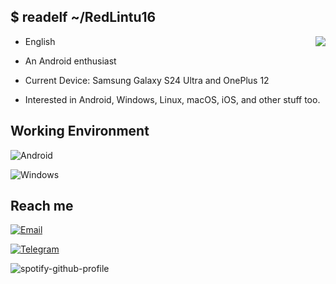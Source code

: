 ## $ readelf ~/RedLintu16
<img align="right" src="https://github-readme-stats.vercel.app/api?username=RedLintu16&include_all_commits=true&show_icons=true&hide_title=true&hide_border=true" />



- English

- An Android enthusiast

- Current Device: Samsung Galaxy S24 Ultra and OnePlus 12

- Interested in Android, Windows, Linux, macOS, iOS, and other stuff too. 

## Working Environment

![Android](https://img.shields.io/badge/-Android-3ddc84?style=flat-square&logo=android&logoColor=fff)

![Windows](https://img.shields.io/badge/Windows-00adef?style=flat-square&logo=windows&logoColor=ffffff)

## Reach me
[![Email](https://img.shields.io/badge/16redprez%40gmail.com-3873C4?style=flat-square&logo=gmail&logoColor=ffffff)](mailto:16redprez@gmail.com)

[![Telegram](https://img.shields.io/badge/%40RedLintu16-3db6f1?style=flat-square&logo=Telegram&logoColor=2ca5e0)](https://t.me/RedLintu16)


![spotify-github-profile](https://spotify-github-profile.kittinanx.com/api/view.svg?uid=redangrybird4&redireact=true][https://spotify-github-profile.kittinanx.com/api/view.svg?uid=redangrybird4&cover_image=true&theme=default&show_offline=true&background_color=121212&interchange=true)
